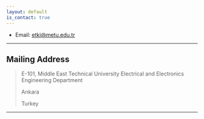 ```yaml
---
layout: default
is_contact: true
---
```


* Email: [etki@metu.edu.tr](mailto:etki@metu.edu.tr)

---

## Mailing Address

> E-101, Middle East Technical University Electrical and Electronics Engineering Department 
> 
> Ankara
>
> Turkey

---


